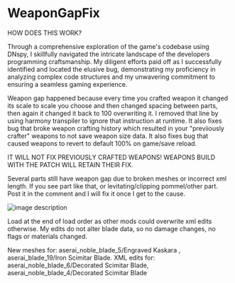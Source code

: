 # WeaponGapFix

HOW DOES THIS WORK?

Through a comprehensive exploration of the game's codebase using DNspy, I skillfully navigated the intricate landscape of the developers programming craftsmanship. My diligent efforts paid off as I successfully identified and located the elusive bug, demonstrating my proficiency in analyzing complex code structures and my unwavering commitment to ensuring a seamless gaming experience.

Weapon gap happened because every time you crafted weapon it changed its scale to scale you choose and then changed spacing between parts, then again it changed it back to 100 overwriting it. I removed that line by using harmony transpiler to ignore that instruction at runtime. 
It also fixes bug that broke weapon crafting history which resulted in your "previiously crafter" weapons to not save weapon size data. It also fixes bug that caused weapons to revert to default 100% on game/save reload.

IT WILL NOT FIX PREVIOUSLY CRAFTED WEAPONS! WEAPONS BUILD WITH THE PATCH WILL RETAIN THEIR FIX.

Several parts still have weapon gap due to broken meshes or incorrect xml length. If you see part like that, or levitating/clipping pommel/other part. Post it in the comment and I will fix it once I get to the cause.

![image description](https://i.imgur.com/4ypHWzA.gif)

Load at the end of load order as other mods could overwrite xml edits otherwise. My edits do not alter blade data, so no damage changes, no flags or materials changed. 

New meshes for: aserai_noble_blade_5/Engraved Kaskara , aserai_blade_19/Iron Scimitar Blade.
XML edits for: aserai_noble_blade_6/Decorated Scimitar Blade, aserai_noble_blade_4/Decorated Scimitar Blade

